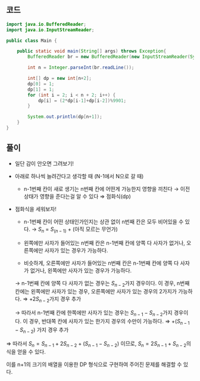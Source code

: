 ## 코드

```java
import java.io.BufferedReader;
import java.io.InputStreamReader;

public class Main {

    public static void main(String[] args) throws Exception{
        BufferedReader br = new BufferedReader(new InputStreamReader(System.in));

        int n = Integer.parseInt(br.readLine());

        int[] dp = new int[n+2];
        dp[0] = 1;
        dp[1] = 1;
        for (int i = 2; i < n + 2; i++) {
            dp[i] = (2*dp[i-1]+dp[i-2])%9901;
        }

        System.out.println(dp[n+1]);
    }
}
```

## 풀이

- 일단 감이 안오면 그려보기!
- 아래로 하나씩 늘려간다고 생각할 때 (N-1에서 N으로 갈 때)
    - n-1번째 칸이 새로 생기는 n번째 칸에 어떤게 가능한지 영향을 끼친다
	    → 이전 상태가 영향을 준다는걸 알 수 있다 ⇒ 점화식(dp)
    
- 점화식을 세워보자!
    - n-1번째 칸이 어떤 상태인가인지는 상관 없이 n번째 칸은 모두 비어있을 수 있다. 
        → $S_n$ = $S_{(n-1)}$ + (아직 모르는 무언가)
    
    - 왼쪽에만 사자가 들어있는 n번째 칸은 n-1번째 칸에 양쪽 다 사자가 없거나, 오른쪽에만 사자가 있는 경우가 가능하다.
    - 비슷하게, 오른쪽에만 사자가 들어있는 n번째 칸은 n-1번째 칸에 양쪽 다 사자가 없거나, 왼쪽에만 사자가 있는 경우가 가능하다.
	
	→ n-1번째 칸에 양쪽 다 사자가 없는 경우는 $S_{n-2}$가지 경우이다.
	이 경우, n번째 칸에는 왼쪽에만 사자가 있는 경우, 오른쪽에만 사자가 있는 경우의 2가지가 가능하다.
	    ⇒ $+2S_{n-2}$가지 경우 추가
	
	→ 따라서 n-1번째 칸에 한쪽에만 사자가 있는 경우는 $S_{n-1} - S_{n-2}$가지 경우이다.
	이 경우, 반대쪽 칸에 사자가 있는 한가지 경우의 수만이 가능하다.
		⇒ $+(S_{n-1} - S_{n-2})$ 가지 경우 추가

⇒ 따라서 $S_n=S_{n-1}+2S_{n-2}+(S_{n-1}-S_{n-2})$ 이므로, $S_n=2S_{n-1}+S_{n-2}$의 식을 얻을 수 있다.

이를 n+1의 크기의 배열을 이용한 DP 형식으로 구현하여 주어진 문제를 해결할 수 있다.